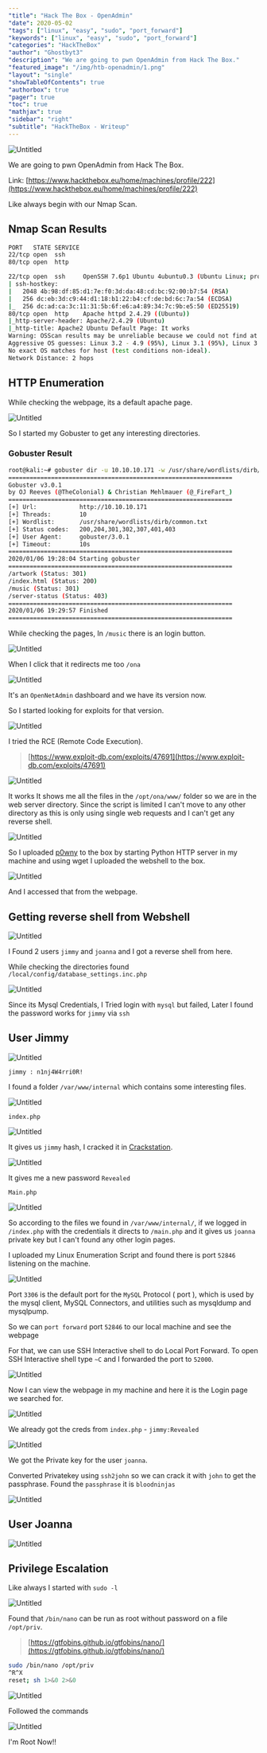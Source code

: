 ```yaml
---
"title": "Hack The Box - OpenAdmin"
"date": 2020-05-02
"tags": ["linux", "easy", "sudo", "port_forward"]
"keywords": ["linux", "easy", "sudo", "port_forward"]
"categories": "HackTheBox"
"author": "Ghostbyt3"
"description": "We are going to pwn OpenAdmin from Hack The Box."
"featured_image": "/img/htb-openadmin/1.png"
"layout": "single"
"showTableOfContents": true
"authorbox": true
"pager": true
"toc": true
"mathjax": true
"sidebar": "right"
"subtitle": "HackTheBox - Writeup"
---
```



![Untitled](/img/htb-openadmin/1.png)

We are going to pwn OpenAdmin from Hack The Box.

Link: [https://www.hackthebox.eu/home/machines/profile/222](https://www.hackthebox.eu/home/machines/profile/222)

Like always begin with our Nmap Scan.

## Nmap Scan Results

```bash
PORT   STATE SERVICE
22/tcp open  ssh
80/tcp open  http

22/tcp open  ssh     OpenSSH 7.6p1 Ubuntu 4ubuntu0.3 (Ubuntu Linux; protocol 2.0)
| ssh-hostkey: 
|   2048 4b:98:df:85:d1:7e:f0:3d:da:48:cd:bc:92:00:b7:54 (RSA)
|   256 dc:eb:3d:c9:44:d1:18:b1:22:b4:cf:de:bd:6c:7a:54 (ECDSA)
|_  256 dc:ad:ca:3c:11:31:5b:6f:e6:a4:89:34:7c:9b:e5:50 (ED25519)
80/tcp open  http    Apache httpd 2.4.29 ((Ubuntu))
|_http-server-header: Apache/2.4.29 (Ubuntu)
|_http-title: Apache2 Ubuntu Default Page: It works
Warning: OSScan results may be unreliable because we could not find at least 1 open and 1 closed port
Aggressive OS guesses: Linux 3.2 - 4.9 (95%), Linux 3.1 (95%), Linux 3.2 (95%), AXIS 210A or 211 Network Camera (Linux 2.6.17) (94%), Linux 3.18 (94%), Linux 3.16 (93%), ASUS RT-N56U WAP (Linux 3.4) (93%), Oracle VM Server 3.4.2 (Linux 4.1) (93%), Android 4.1.1 (93%), Android 4.2.2 (Linux 3.4) (93%)
No exact OS matches for host (test conditions non-ideal).
Network Distance: 2 hops
```

## HTTP Enumeration

While checking the webpage, its a default apache page.

![Untitled](/img/htb-openadmin/2.png)

So I started my Gobuster to get any interesting directories.

### Gobuster Result

```bash
root@kali:~# gobuster dir -u 10.10.10.171 -w /usr/share/wordlists/dirb/common.txt 
===============================================================
Gobuster v3.0.1
by OJ Reeves (@TheColonial) & Christian Mehlmauer (@_FireFart_)
===============================================================
[+] Url:            http://10.10.10.171
[+] Threads:        10
[+] Wordlist:       /usr/share/wordlists/dirb/common.txt
[+] Status codes:   200,204,301,302,307,401,403
[+] User Agent:     gobuster/3.0.1
[+] Timeout:        10s
===============================================================
2020/01/06 19:28:04 Starting gobuster
===============================================================
/artwork (Status: 301)
/index.html (Status: 200)
/music (Status: 301)
/server-status (Status: 403)
===============================================================
2020/01/06 19:29:57 Finished
===============================================================
```

While checking the pages, In `/music` there is an login button.

![Untitled](/img/htb-openadmin/3.png)

When I click that it redirects me too `/ona`

![Untitled](/img/htb-openadmin/4.png)

It's an `OpenNetAdmin` dashboard and we have its version now.

So I started looking for exploits for that version.

![Untitled](/img/htb-openadmin/5.png)

I tried the RCE (Remote Code Execution).

>[https://www.exploit-db.com/exploits/47691](https://www.exploit-db.com/exploits/47691)

![Untitled](/img/htb-openadmin/6.png)

It works It shows me all the files in the `/opt/ona/www/` folder so we are in the web server directory.
Since the script is limited I can't move to any other directory as this is only using single web requests and I can't get any reverse shell.

![Untitled](/img/htb-openadmin/7.png)

So I uploaded [p0wny](https://github.com/flozz/p0wny-shell) to the box by starting Python HTTP server in my machine and using wget I uploaded the webshell to the box.

![Untitled](/img/htb-openadmin/7.1.png)

And I accessed that from the webpage.

## Getting reverse shell from Webshell

![Untitled](/img/htb-openadmin/8.png)

I Found 2 users `jimmy` and `joanna` and  I got a reverse shell from here.

While checking the directories found `/local/config/database_settings.inc.php`

![Untitled](/img/htb-openadmin/9.png)

Since its Mysql Credentials, I Tried login with `mysql` but failed, Later I found the password works for `jimmy` via `ssh`

## User Jimmy

![Untitled](/img/htb-openadmin/10.png)

`jimmy : n1nj4W4rri0R!`

I found a folder `/var/www/internal` which contains some interesting files.

![Untitled](/img/htb-openadmin/11.png)

`index.php`

![Untitled](/img/htb-openadmin/12.png)

It gives us `jimmy` hash, I cracked it in [Crackstation](https://crackstation.net/).

![Untitled](/img/htb-openadmin/13.png)

It gives me a new password `Revealed`

`Main.php`

![Untitled](/img/htb-openadmin/14.png)

So according to the files we found in `/var/www/internal/`, if we logged in `/index.php` with the credentials it directs to `/main.php` and it gives us `joanna` private key but I can't found any other login pages.

I uploaded my Linux Enumeration Script and found there is port `52846` listening on the machine.

![Untitled](/img/htb-openadmin/15.png)

Port `3306` is the default port for the `MySQL` Protocol ( port ), which is used by the mysql client, MySQL Connectors, and utilities such as mysqldump and mysqlpump.

So we can `port forward` port `52846` to our local machine and see the webpage

For that, we can use SSH Interactive shell to do Local Port Forward. To open SSH Interactive shell type `~C` and I forwarded the port to `52000`.

![Untitled](/img/htb-openadmin/16.png)

Now I can view the webpage in my machine and here it is the Login page we searched for.

![Untitled](/img/htb-openadmin/17.png)

We already got the creds from `index.php` - `jimmy:Revealed`

![Untitled](/img/htb-openadmin/18.png)

We got the Private key for the user `joanna`.

Converted Privatekey using `ssh2john` so we can crack it with `john` to get the passphrase.
Found the `passphrase` it is `bloodninjas`

![Untitled](/img/htb-openadmin/19.png)

## User Joanna

![Untitled](/img/htb-openadmin/20.png)

## Privilege Escalation

Like always I started with `sudo -l`

![Untitled](/img/htb-openadmin/21.png)

Found that `/bin/nano` can be run as root without password on a file `/opt/priv`.

>[https://gtfobins.github.io/gtfobins/nano/](https://gtfobins.github.io/gtfobins/nano/)

```bash
sudo /bin/nano /opt/priv
^R^X
reset; sh 1>&0 2>&0
```

![Untitled](/img/htb-openadmin/22.png)

Followed the commands 

![Untitled](/img/htb-openadmin/23.png)

I'm Root Now!!
